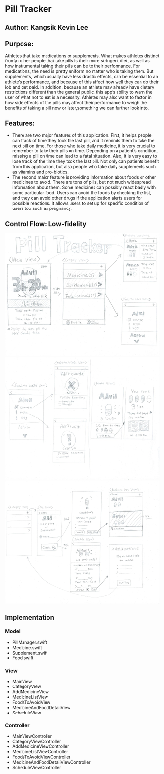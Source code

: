 # Pill Tracker

## Author: Kangsik Kevin Lee

## Purpose:
Athletes that take medications or supplements. What makes athletes distinct from\n
other people that take pills is their more stringent diet, as well as how
instrumental taking their pills can be to their performance. For medications, 
the need is pretty uniform no matter who is taking them. But supplements, which 
usually have less drastic effects, can be essential to an athlete’s performance, 
and because of this affect how well they can do their job and get paid. 
In addition, because an athlete may already have dietary restrictions different 
than the general public, this app’s ability to warn the user of what not to eat 
is a necessity. Athletes may also want to factor in how side effects of the 
pills may affect their performance to weigh the benefits of taking a pill now or
later,something we can further look into.

## Features:
- There are two major features of this application. First, it helps people can 
track of time they took the last pill, and it reminds them to take the next pill
on time. For those who take daily medicine, it is very crucial to remember to 
take their pills on time. Depending on a patient’s condition, missing a pill on 
time can lead to a fatal situation. Also, it is very easy to lose track of the 
time they took the last pill. Not only can patients benefit from this 
application, but also people who take daily supplements such as vitamins and 
pro-biotics.
- The second major feature is providing information about foods or other 
medicines to avoid. There are tons of pills, but not much widespread information 
about them. Some medicines can possibly react badly with some particular food. 
Users can avoid the foods by checking the list, and they can avoid other drugs 
if the application alerts users for possible reactions. It allows users to 
set up for specific condition of users too such as pregnancy.

## Control Flow: Low-fidelity
<img src="images/pill_tracker_wireframe-page-001.jpg" height="400" alt="Screenshot"/>
<img src="images/pill_tracker_wireframe-page-002.jpg" height="400" alt="Screenshot"/>
<img src="images/pill_tracker_wireframe-page-003.jpg" height="400" alt="Screenshot"/>

## Implementation

### Model
 - PillManager.swift
 - Medicine.swift
 - Supplement.swift
 - Food.swift
  
 
### View
 - MainView
 - CategoryView
 - AddMedicineView
 - MedicineListView
 - FoodsToAvoidView
 - MedicineAndFoodDetailView
 - ScheduleView

### Controller
 - MainViewController
 - CategoryViewController
 - AddMedicineViewController
 - MedicineListViewController
 - FoodsToAvoidViewController
 - MedicineAndFoodDetailViewController
 - ScheduleViewController
